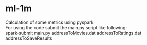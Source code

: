 # ml-1m
Calculation of some metrics using pyspark  
For using the code submit the main.py script like following:  
spark-submit main.py addressToMovies.dat addressToRatings.dat addressToSaveResults  
